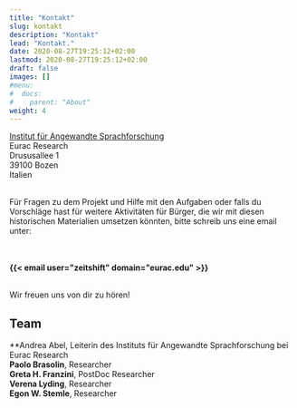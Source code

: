 ```yaml
---
title: "Kontakt"
slug: kontakt
description: "Kontakt"
lead: "Kontakt."
date: 2020-08-27T19:25:12+02:00
lastmod: 2020-08-27T19:25:12+02:00
draft: false
images: []
#menu:
#  docs:
#    parent: "About"
weight: 4
---
```


[Institut für Angewandte Sprachforschung](https://www.eurac.edu/de/institutes-centers/institut-fuer-angewandte-sprachforschung)<br />
Eurac Research<br />
Drususallee 1<br />
39100 Bozen<br />
Italien

<br />
Für Fragen zu dem Projekt und Hilfe mit den Aufgaben oder falls du Vorschläge
hast für weitere Aktivitäten für Bürger, die wir mit diesen historischen
Materialien umsetzen könnten, bitte schreib uns eine email unter:

<br /> <br />
<strong>{{< email user="zeitshift" domain="eurac.edu" >}}</strong>

<br />
Wir freuen uns von dir zu hören!


## Team

**Andrea Abel, Leiterin des Instituts für Angewandte Sprachforschung bei Eurac Research<br />
**Paolo Brasolin**, Researcher<br />
**Greta H. Franzini**, PostDoc Researcher<br />
**Verena Lyding**, Researcher<br />
**Egon W. Stemle**, Researcher<br />
